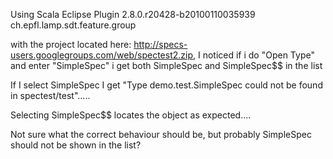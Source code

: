 Using   Scala Eclipse Plugin	2.8.0.r20428-b20100110035939	ch.epfl.lamp.sdt.feature.group

with the project located here: http://specs-users.googlegroups.com/web/spectest2.zip, I noticed if i do "Open Type" and enter "SimpleSpec" i get both
SimpleSpec and SimpleSpec$$ in the list

If I select SimpleSpec I get "Type demo.test.SimpleSpec could not be
found in spectest/test".....

Selecting SimpleSpec$$ locates the object as expected....

Not sure what the correct behaviour should be, but probably SimpleSpec should not be shown in the list?

